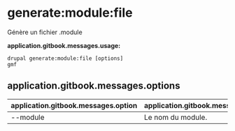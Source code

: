 # generate:module:file
Génère un  fichier .module

**application.gitbook.messages.usage:**
```
drupal generate:module:file [options]
gmf
```

## application.gitbook.messages.options
application.gitbook.messages.option | application.gitbook.messages.details
-------|-------------
--module | Le nom du module.
